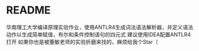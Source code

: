 # README
华南理工大学编译原理实验作业，使用ANTLR4生成词法语法解析器，并定义语法动作以生成简单赋值，布尔和条件控制语句的四元式
建议使用IDEA配置ANTLR4打开
如果你也是被董敏老师的实验折磨来找的，麻烦给我个Star（
